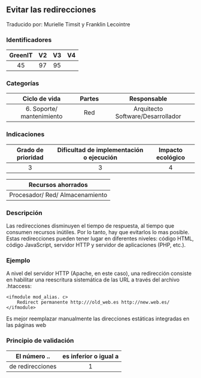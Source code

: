 ## Evitar las redirecciones
Traducido por: Murielle Timsit y Franklin Lecointre

### Identificadores

| GreenIT |  V2  |  V3  |  V4  |
|:-------:|:----:|:----:|:----:|
|   45   | 97  | 95  |  	|

### Categorías

| Ciclo de vida | Partes | Responsable |
|:---------:|:----:|:----:|
| 6. Soporte/ mantenimiento | Red | Arquitecto Software/Desarrollador |

### Indicaciones

| Grado de prioridad   | Dificultad de implementación o ejecución | Impacto ecológico   |
|:-------------------:|:-------------------------:|:---------------------:|
| 3 | 3 | 4 |

| Recursos ahorrados |
|:----------------------------------------------------------:|
| Procesador/ Red/ Almacenamiento |

### Descripción

Las redirecciones disminuyen el tiempo de respuesta, al tiempo que consumen recursos inútiles. Por lo tanto, hay que evitarlos lo mas posible. Estas redirecciones pueden tener lugar en diferentes niveles: código HTML, código JavaScript, servidor HTTP y servidor de aplicaciones (PHP, etc.).

### Ejemplo

A nivel del servidor HTTP (Apache, en este caso), una redirección consiste en habilitar una reescritura sistemática de las URL a través del archivo
.htaccess:
```apacheconf
<ifmodule mod_alias. c>
	Redirect permanente http:///old_web.es http://new.web.es/
</ifmodule>
```
Es mejor reemplazar manualmente las direcciones estáticas integradas en las páginas web


### Principio de validación

| El número ..   | es inferior o igual a   |  
|-------------------|:-------------------------:|
| de redirecciones  | 1  |


